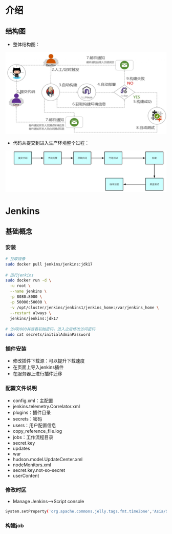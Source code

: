 # 介绍

## 结构图

- 整体结构图：

![image-20240612214722483](./assets/image-20240612214722483.png)

- 代码从提交到进入生产环境整个过程：

![image-20240612222711751](./assets/image-20240612222711751.png)

# Jenkins

## 基础概念

### 安装

```bash
# 拉取镜像
sudo docker pull jenkins/jenkins:jdk17

# 运行jenkins
sudo docker run -d \
  -u root \
  --name jenkins \
  -p 8080:8080 \
  -p 50000:50000 \
  -v /opt/cluster/jenkins/jenkins1/jenkins_home:/var/jenkins_home \
  --restart always \
  jenkins/jenkins:jdk17

# 访问8080并查看初始密码，进入之后修改访问密码
sudo cat secrets/initialAdminPassword

```

### 插件安装

- 修改插件下载源：可以提升下载速度
- 在页面上导入jenkins插件
- 在服务器上进行插件迁移

### 配置文件说明

- config.xml：主配置
- jenkins.telemetry.Correlator.xml  
- plugins：插件目录   
- secrets：密码
- users：用户配置信息
- copy_reference_file.log        
- jobs：工作流程目录                    
- secret.key 
- updates     
-  war
- hudson.model.UpdateCenter.xml 
-  nodeMonitors.xml                  
- secret.key.not-so-secret  
- userContent

### 修改时区

- Manage Jenkins-->Script console

```bash
System.setProperty('org.apache.commons.jelly.tags.fmt.timeZone','Asia/Shanghai')
```

### 构建job

